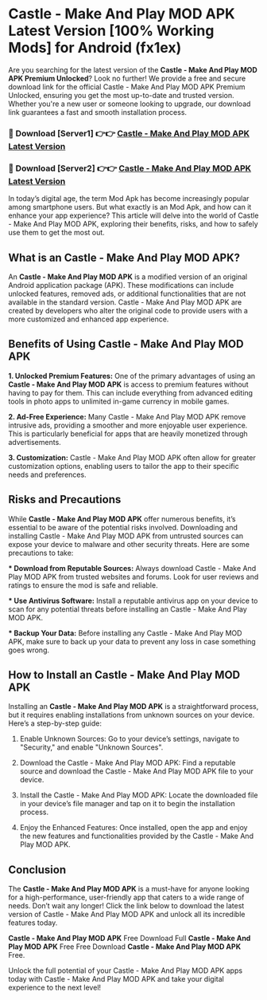 # Castle - Make And Play MOD APK Latest Version [100% Working Mods] for Android (fx1ex)

Are you searching for the latest version of the <strong>Castle - Make And Play MOD APK Premium Unlocked</strong>? Look no further! We provide a free and secure download link for the official Castle - Make And Play MOD APK Premium Unlocked, ensuring you get the most up-to-date and trusted version. Whether you're a new user or someone looking to upgrade, our download link guarantees a fast and smooth installation process.


<h3>🔴 Download [Server1] 👉👉 <a href="https://getmodsapk.pages.dev?q=Castle+-+Make+And+Play+MOD+APK&ref=4R3">Castle - Make And Play MOD APK Latest Version</a></h3>

<h3>🔴 Download [Server2] 👉👉 <a href="https://getmodsapk.pages.dev?q=Castle+-+Make+And+Play+MOD+APK&ref=4R3">Castle - Make And Play MOD APK Latest Version</a></h3>


In today’s digital age, the term Mod Apk has become increasingly popular among smartphone users. But what exactly is an Mod Apk, and how can it enhance your app experience? This article will delve into the world of Castle - Make And Play MOD APK, exploring their benefits, risks, and how to safely use them to get the most out.


<h2>What is an Castle - Make And Play MOD APK?</h2>

An <strong>Castle - Make And Play MOD APK</strong> is a modified version of an original Android application package (APK). These modifications can include unlocked features, removed ads, or additional functionalities that are not available in the standard version. Castle - Make And Play MOD APK are created by developers who alter the original code to provide users with a more customized and enhanced app experience.


<h2>Benefits of Using Castle - Make And Play MOD APK</h2>

<strong> 1. Unlocked Premium Features:</strong> One of the primary advantages of using an <strong>Castle - Make And Play MOD APK</strong> is access to premium features without having to pay for them. This can include everything from advanced editing tools in photo apps to unlimited in-game currency in mobile games.

<strong> 2. Ad-Free Experience:</strong> Many Castle - Make And Play MOD APK remove intrusive ads, providing a smoother and more enjoyable user experience. This is particularly beneficial for apps that are heavily monetized through advertisements.

<strong> 3. Customization:</strong> Castle - Make And Play MOD APK often allow for greater customization options, enabling users to tailor the app to their specific needs and preferences.


<h2>Risks and Precautions</h2>

While <strong>Castle - Make And Play MOD APK</strong> offer numerous benefits, it’s essential to be aware of the potential risks involved. Downloading and installing Castle - Make And Play MOD APK from untrusted sources can expose your device to malware and other security threats. Here are some precautions to take:

<strong> * Download from Reputable Sources:</strong> Always download Castle - Make And Play MOD APK from trusted websites and forums. Look for user reviews and ratings to ensure the mod is safe and reliable.

<strong> * Use Antivirus Software:</strong> Install a reputable antivirus app on your device to scan for any potential threats before installing an Castle - Make And Play MOD APK.

<strong> * Backup Your Data:</strong> Before installing any Castle - Make And Play MOD APK, make sure to back up your data to prevent any loss in case something goes wrong.


<h2>How to Install an Castle - Make And Play MOD APK</h2>

Installing an <strong>Castle - Make And Play MOD APK</strong> is a straightforward process, but it requires enabling installations from unknown sources on your device. Here’s a step-by-step guide:

 1. Enable Unknown Sources: Go to your device’s settings, navigate to "Security," and enable "Unknown Sources".

 2. Download the Castle - Make And Play MOD APK: Find a reputable source and download the Castle - Make And Play MOD APK file to your device.

 3. Install the Castle - Make And Play MOD APK: Locate the downloaded file in your device’s file manager and tap on it to begin the installation process.

 4. Enjoy the Enhanced Features: Once installed, open the app and enjoy the new features and functionalities provided by the Castle - Make And Play MOD APK.


<h2><strong>Conclusion</strong></h2>

The <strong>Castle - Make And Play MOD APK</strong> is a must-have for anyone looking for a high-performance, user-friendly app that caters to a wide range of needs. Don’t wait any longer! Click the link below to download the latest version of Castle - Make And Play MOD APK and unlock all its incredible features today.

<strong>Castle - Make And Play MOD APK</strong> Free Download Full <strong>Castle - Make And Play MOD APK</strong> Free Free Download <strong>Castle - Make And Play MOD APK</strong> Free.

Unlock the full potential of your Castle - Make And Play MOD APK apps today with Castle - Make And Play MOD APK and take your digital experience to the next level!